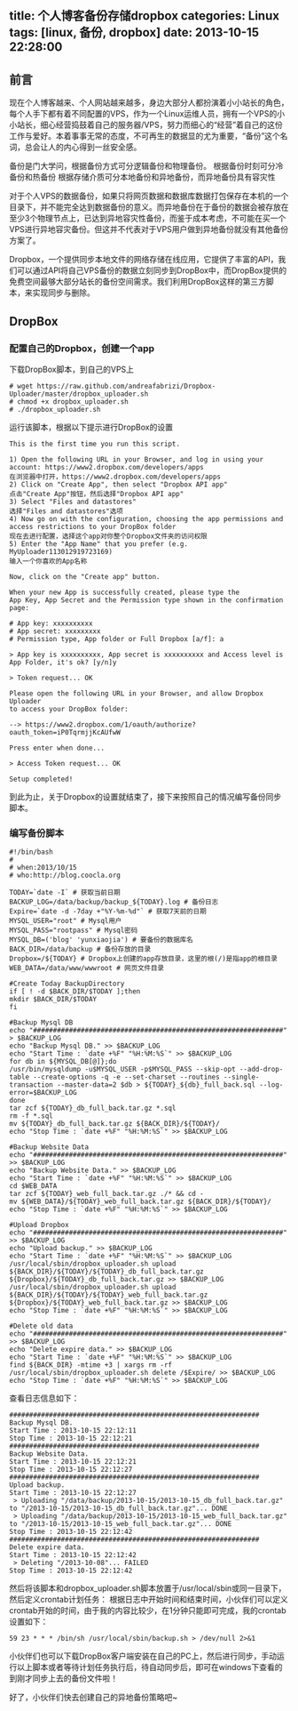 title: 个人博客备份存储dropbox
categories: Linux
tags: [linux, 备份, dropbox]
date: 2013-10-15 22:28:00
---
## 前言
现在个人博客越来、个人网站越来越多，身边大部分人都扮演着小小站长的角色，每个人手下都有着不同配置的VPS，作为一个Linux运维人员，拥有一个VPS的小小站长，细心经营捣鼓着自己的服务器/VPS，努力而细心的“经营”着自己的这份工作与爱好。本着事事无常的态度，不可再生的数据显的尤为重要，“备份”这个名词，总会让人的内心得到一丝安全感。

备份是门大学问，根据备份方式可分逻辑备份和物理备份。
根据备份时刻可分冷备份和热备份<!--more-->
根据存储介质可分本地备份和异地备份，而异地备份具有容灾性

对于个人VPS的数据备份，如果只将网页数据和数据库数据打包保存在本机的一个目录下，并不能完全达到数据备份的意义。而异地备份在于备份的数据会被存放在至少3个物理节点上，已达到异地容灾性备份，而鉴于成本考虑，不可能在买一个VPS进行异地容灾备份。但这并不代表对于VPS用户做到异地备份就没有其他备份方案了。

Dropbox，一个提供同步本地文件的网络存储在线应用，它提供了丰富的API，我们可以通过API将自己VPS备份的数据立刻同步到DropBox中，而DropBox提供的免费空间最够大部分站长的备份空间需求。我们利用DropBox这样的第三方脚本，来实现同步与删除。
## DropBox
### 配置自己的Dropbox，创建一个app
下载DropBox脚本，到自己的VPS上
```
# wget https://raw.github.com/andreafabrizi/Dropbox-Uploader/master/dropbox_uploader.sh
# chmod +x dropbox_uploader.sh
# ./dropbox_uploader.sh
```
运行该脚本，根据以下提示进行DropBox的设置
```
This is the first time you run this script.

1) Open the following URL in your Browser, and log in using your account: https://www2.dropbox.com/developers/apps
在浏览器中打开，https://www2.dropbox.com/developers/apps
2) Click on "Create App", then select "Dropbox API app"
点击"Create App"按钮，然后选择"Dropbox API app"
3) Select "Files and datastores"
选择"Files and datastores"选项
4) Now go on with the configuration, choosing the app permissions and access restrictions to your DropBox folder
现在去进行配置，选择这个app对你整个Dropbox文件夹的访问权限
5) Enter the "App Name" that you prefer (e.g. MyUploader113012919723169)
输入一个你喜欢的App名称

Now, click on the "Create app" button.

When your new App is successfully created, please type the
App Key, App Secret and the Permission type shown in the confirmation page:

# App key: xxxxxxxxxx
# App secret: xxxxxxxxx
# Permission type, App folder or Full Dropbox [a/f]: a

> App key is xxxxxxxxxx, App secret is xxxxxxxxxx and Access level is App Folder, it's ok? [y/n]y

> Token request... OK

Please open the following URL in your Browser, and allow Dropbox Uploader
to access your DropBox folder:

--> https://www2.dropbox.com/1/oauth/authorize?oauth_token=iP0TqrmjjKcAUfwW

Press enter when done...

> Access Token request... OK

Setup completed!
```
[](http://7xk38j.com1.z0.glb.clouddn.com/dropbox/1.png)
[](http://7xk38j.com1.z0.glb.clouddn.com/dropbox/2.png)
[](http://7xk38j.com1.z0.glb.clouddn.com/dropbox/3.png)
到此为止，关于Dropbox的设置就结束了，接下来按照自己的情况编写备份同步脚本。

### 编写备份脚本
```
#!/bin/bash
#
# when:2013/10/15
# who:http://blog.coocla.org

TODAY=`date -I` # 获取当前日期
BACKUP_LOG=/data/backup/backup_${TODAY}.log # 备份日志
Expire=`date -d -7day +"%Y-%m-%d"` # 获取7天前的日期
MYSQL_USER="root" # Mysql用户
MYSQL_PASS="rootpass" # Mysql密码
MYSQL_DB=('blog' 'yunxiaojia') # 要备份的数据库名
BACK_DIR=/data/backup # 备份存放的目录
Dropbox=/${TODAY} # Dropbox上创建的app存放目录，这里的根(/)是指app的根目录
WEB_DATA=/data/www/wwwroot # 网页文件目录

#Create Today BackupDirectory
if [ ! -d $BACK_DIR/$TODAY ];then
mkdir $BACK_DIR/$TODAY
fi

#Backup Mysql DB
echo "###############################################################" > $BACKUP_LOG
echo "Backup Mysql DB." >> $BACKUP_LOG
echo "Start Time : `date +%F" "%H:%M:%S`" >> $BACKUP_LOG
for db in ${MYSQL_DB[@]};do
/usr/bin/mysqldump -u$MYSQL_USER -p$MYSQL_PASS --skip-opt --add-drop-table --create-options -q -e --set-charset --routines --single-transaction --master-data=2 $db > ${TODAY}_${db}_full_back.sql --log-error=$BACKUP_LOG
done
tar zcf ${TODAY}_db_full_back.tar.gz *.sql
rm -f *.sql
mv ${TODAY}_db_full_back.tar.gz ${BACK_DIR}/${TODAY}/
echo "Stop Time : `date +%F" "%H:%M:%S`" >> $BACKUP_LOG

#Backup Website Data
echo "###############################################################" >> $BACKUP_LOG
echo "Backup Website Data." >> $BACKUP_LOG
echo "Start Time : `date +%F" "%H:%M:%S`" >> $BACKUP_LOG
cd $WEB_DATA
tar zcf ${TODAY}_web_full_back.tar.gz ./* && cd -
mv ${WEB_DATA}/${TODAY}_web_full_back.tar.gz ${BACK_DIR}/${TODAY}/
echo "Stop Time : `date +%F" "%H:%M:%S`" >> $BACKUP_LOG

#Upload Dropbox
echo "###############################################################" >> $BACKUP_LOG
echo "Upload backup." >> $BACKUP_LOG
echo "Start Time : `date +%F" "%H:%M:%S`" >> $BACKUP_LOG
/usr/local/sbin/dropbox_uploader.sh upload ${BACK_DIR}/${TODAY}/${TODAY}_db_full_back.tar.gz ${Dropbox}/${TODAY}_db_full_back.tar.gz >> $BACKUP_LOG
/usr/local/sbin/dropbox_uploader.sh upload ${BACK_DIR}/${TODAY}/${TODAY}_web_full_back.tar.gz ${Dropbox}/${TODAY}_web_full_back.tar.gz >> $BACKUP_LOG
echo "Stop Time : `date +%F" "%H:%M:%S`" >> $BACKUP_LOG

#Delete old data
echo "###############################################################" >> $BACKUP_LOG
echo "Delete expire data." >> $BACKUP_LOG
echo "Start Time : `date +%F" "%H:%M:%S`" >> $BACKUP_LOG
find ${BACK_DIR} -mtime +3 | xargs rm -rf
/usr/local/sbin/dropbox_uploader.sh delete /$Expire/ >> $BACKUP_LOG
echo "Stop Time : `date +%F" "%H:%M:%S`" >> $BACKUP_LOG
```
查看日志信息如下：
```
###############################################################
Backup Mysql DB.
Start Time : 2013-10-15 22:12:11
Stop Time : 2013-10-15 22:12:21
###############################################################
Backup Website Data.
Start Time : 2013-10-15 22:12:21
Stop Time : 2013-10-15 22:12:27
###############################################################
Upload backup.
Start Time : 2013-10-15 22:12:27
 > Uploading "/data/backup/2013-10-15/2013-10-15_db_full_back.tar.gz" to "/2013-10-15/2013-10-15_db_full_back.tar.gz"... DONE
 > Uploading "/data/backup/2013-10-15/2013-10-15_web_full_back.tar.gz" to "/2013-10-15/2013-10-15_web_full_back.tar.gz"... DONE
Stop Time : 2013-10-15 22:12:42
###############################################################
Delete expire data.
Start Time : 2013-10-15 22:12:42
 > Deleting "/2013-10-08"... FAILED
Stop Time : 2013-10-15 22:12:42
```
然后将该脚本和dropbox_uploader.sh脚本放置于/usr/local/sbin或同一目录下，然后定义crontab计划任务：
根据日志中开始时间和结束时间，小伙伴们可以定义crontab开始的时间，由于我的内容比较少，在1分钟只能即可完成，我的crontab设置如下：
```
59 23 * * * /bin/sh /usr/local/sbin/backup.sh > /dev/null 2>&1
```
小伙伴们也可以下载DropBox客户端安装在自己的PC上，然后进行同步，手动运行以上脚本或者等待计划任务执行后，待自动同步后，即可在windows下查看的到刚才同步上去的备份文件啦！

好了，小伙伴们快去创建自己的异地备份策略吧~

